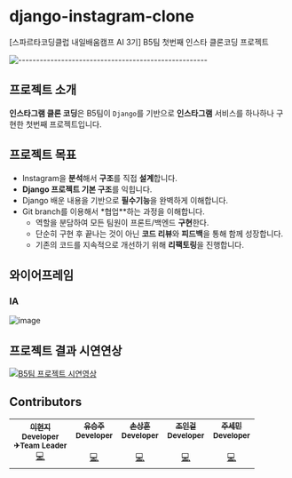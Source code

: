 # django-instagram-clone

[스파르타코딩클럽 내일배움캠프 AI 3기] B5팀 첫번째 인스타 클론코딩 프로젝트  



![-----------------------------------------------------](https://raw.githubusercontent.com/andreasbm/readme/master/assets/lines/rainbow.png)

## 프로젝트 소개
**인스타그램 클론 코딩**은 B5팀이 `Django`를 기반으로  **인스타그램** 서비스를 하나하나 구현한 첫번째 프로젝트입니다.


## 프로젝트 목표

- Instagram을 **분석**해서 **구조**를 직접 **설계**합니다.
- **Django 프로젝트 기본 구조**를 익힙니다.
- Django 배운 내용을 기반으로 **필수기능**을 완벽하게 이해합니다. 
- Git branch를 이용해서 *협업**하는 과정을 이해합니다.
    - 역할을 분담하여 모든 팀원이 프론트/백엔드 **구현**한다.
    - 단순히 구현 후 끝나는 것이 아닌 **코드 리뷰**와 **피드백**을 통해 함께 성장합니다.
    - 기존의 코드를 지속적으로 개선하기 위해 **리팩토링**을 진행합니다.
    
    
## 와이어프레임
### IA
![image](https://user-images.githubusercontent.com/12287842/194214627-2f8bf782-9aa2-4d8e-a8b7-1c9b5740dfa8.png)



## 프로젝트 결과 시연연상
[![B5팀 프로젝트 시연영상](http://img.youtube.com/vi/YEA9-4yuGwI/0.jpg)](https://www.youtube.com/watch?v=YEA9-4yuGwI&t=17s)



## Contributors

<table>
  <tr>
    <td align="center">
      <a href="https://github.com/LeeHyunji">
        <sub><b>이현지</b></sub></a><br />
        <sub><b>Developer</b></sub></a><br />
        <sub><b>✈Team Leader</b></sub></a><br />
        <a href="https://github.com/LeeHyunji" title="Code">💻</a>
    </td>
    <td align="center">
      <a href="https://github.com/seoungjuyu">
        <sub><b>유승주</b></sub></a><br />
        <sub><b>Developer</b></sub></a><br />
	<sub><b></b></sub></a><br />
        <a href="https://github.com/seoungjuyu" title="Code">💻</a>
    </td>
    <td align="center">
      <a href="https://github.com/son950610">
        <sub><b>손상훈</b></sub></a><br />
        <sub><b>Developer</b></sub></a><br />  
	<sub><b></b></sub></a><br />
        <a href="https://github.com/son950610" title="Code">💻</a>
    </td>
    <td align="center">
      <a href="https://github.com/Choding91">
        <sub><b>조인걸</b></sub></a><br />
        <sub><b>Developer</b></sub></a><br />    
	<sub><b></b></sub></a><br />
        <a href="https://github.com/Choding91" title="Code">💻</a>
    </td>
    <td align="center">
      <a href="https://github.com/jetaime95">
        <sub><b>주세민</b></sub></a><br />
        <sub><b>Developer</b></sub></a><br />    
	<sub><b></b></sub></a><br />
        <a href="https://github.com/jetaime95" title="Code">💻</a>
    </td>
  </tr>
</table>  
